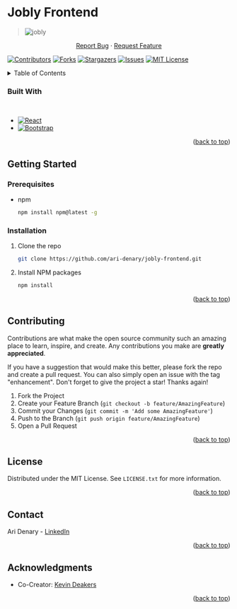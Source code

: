 # Jobly Frontend

> ![jobly](https://github.com/ari-denary/jobly-frontend/assets/77554154/aa33f620-5af2-4ebf-a965-81d0a5fb9693)


<!-- PROJECT Demo/Bug/Feature links -->
<div align="center">
  <p align="center">
    <a href="https://github.com/ari-denary/jobly-frontend/issues">Report Bug</a>
    ·
    <a href="https://github.com/ari-denary/jobly-frontend/issues">Request Feature</a>
    <br />
  </p>
</div>

<!-- PROJECT SHIELDS -->
<!--
*** I'm using markdown "reference style" links for readability.
*** Reference links are enclosed in brackets [ ] instead of parentheses ( ).
*** See the bottom of this document for the declaration of the reference variables
*** for contributors-url, forks-url, etc. This is an optional, concise syntax you may use.
*** https://www.markdownguide.org/basic-syntax/#reference-style-links
-->
[![Contributors][contributors-shield]][contributors-url]
[![Forks][forks-shield]][forks-url]
[![Stargazers][stars-shield]][stars-url]
[![Issues][issues-shield]][issues-url]
[![MIT License][license-shield]][license-url]


<!-- TABLE OF CONTENTS -->
<details>
  <summary>Table of Contents</summary>
  <ol>
    <li>
      <a href="#about-the-project">About The Project</a>
      <ul>
        <li><a href="#built-with">Built With</a></li>
      </ul>
    </li>
    <li>
      <a href="#getting-started">Getting Started</a>
      <ul>
        <li><a href="#prerequisites">Prerequisites</a></li>
        <li><a href="#installation">Installation</a></li>
      </ul>
    </li>
    <li><a href="#usage">Usage</a></li>
    <li><a href="#roadmap">Roadmap</a></li>
    <li><a href="#contributing">Contributing</a></li>
    <li><a href="#license">License</a></li>
    <li><a href="#contact">Contact</a></li>
    <li><a href="#acknowledgments">Acknowledgments</a></li>
  </ol>
</details>


### Built With
<br />

* [![React][React.js]][React-url]
* [![Bootstrap][Bootstrap.com]][Bootstrap-url]

<p align="right">(<a href="#Jobly Frontend">back to top</a>)</p>



<!-- GETTING STARTED -->
## Getting Started

### Prerequisites

* npm
  ```sh
  npm install npm@latest -g
  ```

### Installation

1. Clone the repo
   ```sh
   git clone https://github.com/ari-denary/jobly-frontend.git
   ```
2. Install NPM packages
   ```sh
   npm install
   ```

<p align="right">(<a href="#Jobly Frontend">back to top</a>)</p>


<!-- ROADMAP -->
<!-- ## Roadmap

- [ ] Feature 1
- [ ] Feature 2
- [ ] Feature 3
    - [ ] Nested Feature

See the [open issues](https://github.com/ari-denary/jobly-frontend/issues) for a full list of proposed features (and known issues).

<p align="right">(<a href="#Jobly Frontend">back to top</a>)</p> -->



<!-- CONTRIBUTING -->
## Contributing

Contributions are what make the open source community such an amazing place to learn, inspire, and create. Any contributions you make are **greatly appreciated**.

If you have a suggestion that would make this better, please fork the repo and create a pull request. You can also simply open an issue with the tag "enhancement".
Don't forget to give the project a star! Thanks again!

1. Fork the Project
2. Create your Feature Branch (`git checkout -b feature/AmazingFeature`)
3. Commit your Changes (`git commit -m 'Add some AmazingFeature'`)
4. Push to the Branch (`git push origin feature/AmazingFeature`)
5. Open a Pull Request

<p align="right">(<a href="#Jobly Frontend">back to top</a>)</p>



<!-- LICENSE -->
## License

Distributed under the MIT License. See `LICENSE.txt` for more information.

<p align="right">(<a href="#Jobly Frontend">back to top</a>)</p>



<!-- CONTACT -->
## Contact

Ari Denary - [LinkedIn](https://linkedin.com/in/ari-denary)

<p align="right">(<a href="#Jobly Frontend">back to top</a>)</p>



<!-- ACKNOWLEDGMENTS -->
## Acknowledgments

* Co-Creator: [Kevin Deakers](https://github.com/kmdeakers)


<p align="right">(<a href="#Jobly Frontend">back to top</a>)</p>



<!-- MARKDOWN LINKS & IMAGES -->
<!-- https://www.markdownguide.org/basic-syntax/#reference-style-links -->
[contributors-shield]: https://img.shields.io/github/contributors/ari-denary/jobly-frontend.svg?style=for-the-badge
[contributors-url]: https://github.com/ari-denary/jobly-frontend/graphs/contributors
[forks-shield]: https://img.shields.io/github/forks/ari-denary/jobly-frontend.svg?style=for-the-badge
[forks-url]: https://github.com/ari-denary/jobly-frontend/network/members
[stars-shield]: https://img.shields.io/github/stars/ari-denary/jobly-frontend.svg?style=for-the-badge
[stars-url]: https://github.com/ari-denary/jobly-frontend/stargazers
[issues-shield]: https://img.shields.io/github/issues/ari-denary/jobly-frontend.svg?style=for-the-badge
[issues-url]: https://github.com/ari-denary/jobly-frontend/issues
[license-shield]: https://img.shields.io/badge/License-MIT-41acc0?style=for-the-badge&logo=MIT&logoColor=white
[license-url]: https://github.com/ari-denary/jobly-frontend/blob/master/LICENSE.txt
[Next.js]: https://img.shields.io/badge/next.js-000000?style=for-the-badge&logo=nextdotjs&logoColor=white
[Next-url]: https://nextjs.org/
[React.js]: https://img.shields.io/badge/React-20232A?style=for-the-badge&logo=react&logoColor=61DAFB
[React-url]: https://reactjs.org/
[Vue.js]: https://img.shields.io/badge/Vue.js-35495E?style=for-the-badge&logo=vuedotjs&logoColor=4FC08D
[Vue-url]: https://vuejs.org/
[Angular.io]: https://img.shields.io/badge/Angular-DD0031?style=for-the-badge&logo=angular&logoColor=white
[Angular-url]: https://angular.io/
[Svelte.dev]: https://img.shields.io/badge/Svelte-4A4A55?style=for-the-badge&logo=svelte&logoColor=FF3E00
[Svelte-url]: https://svelte.dev/
[Laravel.com]: https://img.shields.io/badge/Laravel-FF2D20?style=for-the-badge&logo=laravel&logoColor=white
[Laravel-url]: https://laravel.com
[Bootstrap.com]: https://img.shields.io/badge/Bootstrap-563D7C?style=for-the-badge&logo=bootstrap&logoColor=white
[Bootstrap-url]: https://getbootstrap.com
[JQuery.com]: https://img.shields.io/badge/jQuery-0769AD?style=for-the-badge&logo=jquery&logoColor=white
[JQuery-url]: https://jquery.com
[Flask.com]: https://shields.io/badge/Flask-41acc0?style=for-the-badge&logo=flask&logoColor=white
[Flask-url]: https://flask.palletsprojects.com/
[Django.com]: https://shields.io/badge/Django-0b4b33?style=for-the-badge&logo=django&logoColor=white
[Django-url]: [https://flask.palletsprojects.com/](https://www.djangoproject.com/)
[React-Native.js]: https://img.shields.io/badge/React_Native-20232A?style=for-the-badge&logo=react&logoColor=61DAFB
[React-Native-url]: https://reactnative.dev/
